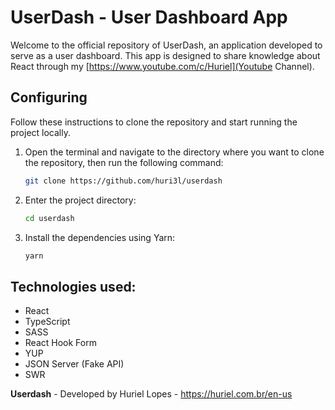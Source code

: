# UserDash - User Dashboard App

Welcome to the official repository of UserDash, an application developed to serve as a user dashboard. This app is designed to share knowledge about React through my [https://www.youtube.com/c/Huriel](Youtube Channel).

## Configuring
Follow these instructions to clone the repository and start running the project locally.

1. Open the terminal and navigate to the directory where you want to clone the repository, then run the following command:
    ```bash
    git clone https://github.com/huri3l/userdash
    ```
   
2. Enter the project directory:
    ```bash
    cd userdash
    ```
3. Install the dependencies using Yarn:
    ```bash
    yarn
    ```

## Technologies used:
- React
- TypeScript
- SASS
- React Hook Form
- YUP
- JSON Server (Fake API)
- SWR


**Userdash** - Developed by Huriel Lopes - https://huriel.com.br/en-us

